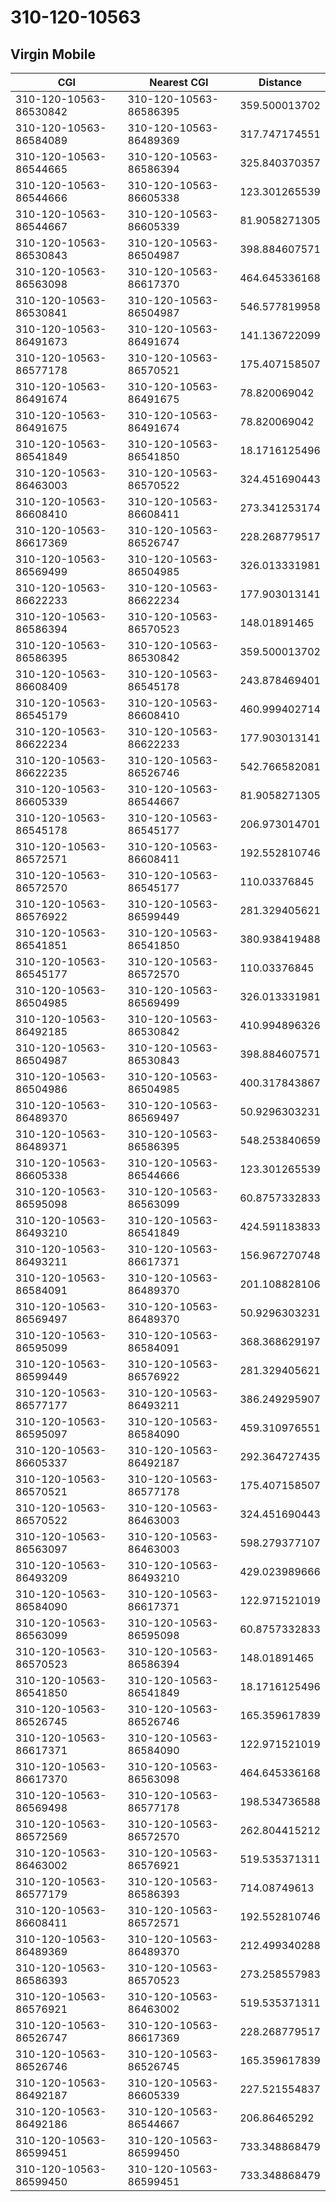 # 310-120-10563
## Virgin Mobile


| CGI | Nearest CGI | Distance |
|-----|-------------|----------|
| 310-120-10563-86530842 | 310-120-10563-86586395 | 359.500013702 |
| 310-120-10563-86584089 | 310-120-10563-86489369 | 317.747174551 |
| 310-120-10563-86544665 | 310-120-10563-86586394 | 325.840370357 |
| 310-120-10563-86544666 | 310-120-10563-86605338 | 123.301265539 |
| 310-120-10563-86544667 | 310-120-10563-86605339 | 81.9058271305 |
| 310-120-10563-86530843 | 310-120-10563-86504987 | 398.884607571 |
| 310-120-10563-86563098 | 310-120-10563-86617370 | 464.645336168 |
| 310-120-10563-86530841 | 310-120-10563-86504987 | 546.577819958 |
| 310-120-10563-86491673 | 310-120-10563-86491674 | 141.136722099 |
| 310-120-10563-86577178 | 310-120-10563-86570521 | 175.407158507 |
| 310-120-10563-86491674 | 310-120-10563-86491675 | 78.820069042 |
| 310-120-10563-86491675 | 310-120-10563-86491674 | 78.820069042 |
| 310-120-10563-86541849 | 310-120-10563-86541850 | 18.1716125496 |
| 310-120-10563-86463003 | 310-120-10563-86570522 | 324.451690443 |
| 310-120-10563-86608410 | 310-120-10563-86608411 | 273.341253174 |
| 310-120-10563-86617369 | 310-120-10563-86526747 | 228.268779517 |
| 310-120-10563-86569499 | 310-120-10563-86504985 | 326.013331981 |
| 310-120-10563-86622233 | 310-120-10563-86622234 | 177.903013141 |
| 310-120-10563-86586394 | 310-120-10563-86570523 | 148.01891465 |
| 310-120-10563-86586395 | 310-120-10563-86530842 | 359.500013702 |
| 310-120-10563-86608409 | 310-120-10563-86545178 | 243.878469401 |
| 310-120-10563-86545179 | 310-120-10563-86608410 | 460.999402714 |
| 310-120-10563-86622234 | 310-120-10563-86622233 | 177.903013141 |
| 310-120-10563-86622235 | 310-120-10563-86526746 | 542.766582081 |
| 310-120-10563-86605339 | 310-120-10563-86544667 | 81.9058271305 |
| 310-120-10563-86545178 | 310-120-10563-86545177 | 206.973014701 |
| 310-120-10563-86572571 | 310-120-10563-86608411 | 192.552810746 |
| 310-120-10563-86572570 | 310-120-10563-86545177 | 110.03376845 |
| 310-120-10563-86576922 | 310-120-10563-86599449 | 281.329405621 |
| 310-120-10563-86541851 | 310-120-10563-86541850 | 380.938419488 |
| 310-120-10563-86545177 | 310-120-10563-86572570 | 110.03376845 |
| 310-120-10563-86504985 | 310-120-10563-86569499 | 326.013331981 |
| 310-120-10563-86492185 | 310-120-10563-86530842 | 410.994896326 |
| 310-120-10563-86504987 | 310-120-10563-86530843 | 398.884607571 |
| 310-120-10563-86504986 | 310-120-10563-86504985 | 400.317843867 |
| 310-120-10563-86489370 | 310-120-10563-86569497 | 50.9296303231 |
| 310-120-10563-86489371 | 310-120-10563-86586395 | 548.253840659 |
| 310-120-10563-86605338 | 310-120-10563-86544666 | 123.301265539 |
| 310-120-10563-86595098 | 310-120-10563-86563099 | 60.8757332833 |
| 310-120-10563-86493210 | 310-120-10563-86541849 | 424.591183833 |
| 310-120-10563-86493211 | 310-120-10563-86617371 | 156.967270748 |
| 310-120-10563-86584091 | 310-120-10563-86489370 | 201.108828106 |
| 310-120-10563-86569497 | 310-120-10563-86489370 | 50.9296303231 |
| 310-120-10563-86595099 | 310-120-10563-86584091 | 368.368629197 |
| 310-120-10563-86599449 | 310-120-10563-86576922 | 281.329405621 |
| 310-120-10563-86577177 | 310-120-10563-86493211 | 386.249295907 |
| 310-120-10563-86595097 | 310-120-10563-86584090 | 459.310976551 |
| 310-120-10563-86605337 | 310-120-10563-86492187 | 292.364727435 |
| 310-120-10563-86570521 | 310-120-10563-86577178 | 175.407158507 |
| 310-120-10563-86570522 | 310-120-10563-86463003 | 324.451690443 |
| 310-120-10563-86563097 | 310-120-10563-86463003 | 598.279377107 |
| 310-120-10563-86493209 | 310-120-10563-86493210 | 429.023989666 |
| 310-120-10563-86584090 | 310-120-10563-86617371 | 122.971521019 |
| 310-120-10563-86563099 | 310-120-10563-86595098 | 60.8757332833 |
| 310-120-10563-86570523 | 310-120-10563-86586394 | 148.01891465 |
| 310-120-10563-86541850 | 310-120-10563-86541849 | 18.1716125496 |
| 310-120-10563-86526745 | 310-120-10563-86526746 | 165.359617839 |
| 310-120-10563-86617371 | 310-120-10563-86584090 | 122.971521019 |
| 310-120-10563-86617370 | 310-120-10563-86563098 | 464.645336168 |
| 310-120-10563-86569498 | 310-120-10563-86577178 | 198.534736588 |
| 310-120-10563-86572569 | 310-120-10563-86572570 | 262.804415212 |
| 310-120-10563-86463002 | 310-120-10563-86576921 | 519.535371311 |
| 310-120-10563-86577179 | 310-120-10563-86586393 | 714.08749613 |
| 310-120-10563-86608411 | 310-120-10563-86572571 | 192.552810746 |
| 310-120-10563-86489369 | 310-120-10563-86489370 | 212.499340288 |
| 310-120-10563-86586393 | 310-120-10563-86570523 | 273.258557983 |
| 310-120-10563-86576921 | 310-120-10563-86463002 | 519.535371311 |
| 310-120-10563-86526747 | 310-120-10563-86617369 | 228.268779517 |
| 310-120-10563-86526746 | 310-120-10563-86526745 | 165.359617839 |
| 310-120-10563-86492187 | 310-120-10563-86605339 | 227.521554837 |
| 310-120-10563-86492186 | 310-120-10563-86544667 | 206.86465292 |
| 310-120-10563-86599451 | 310-120-10563-86599450 | 733.348868479 |
| 310-120-10563-86599450 | 310-120-10563-86599451 | 733.348868479 |
